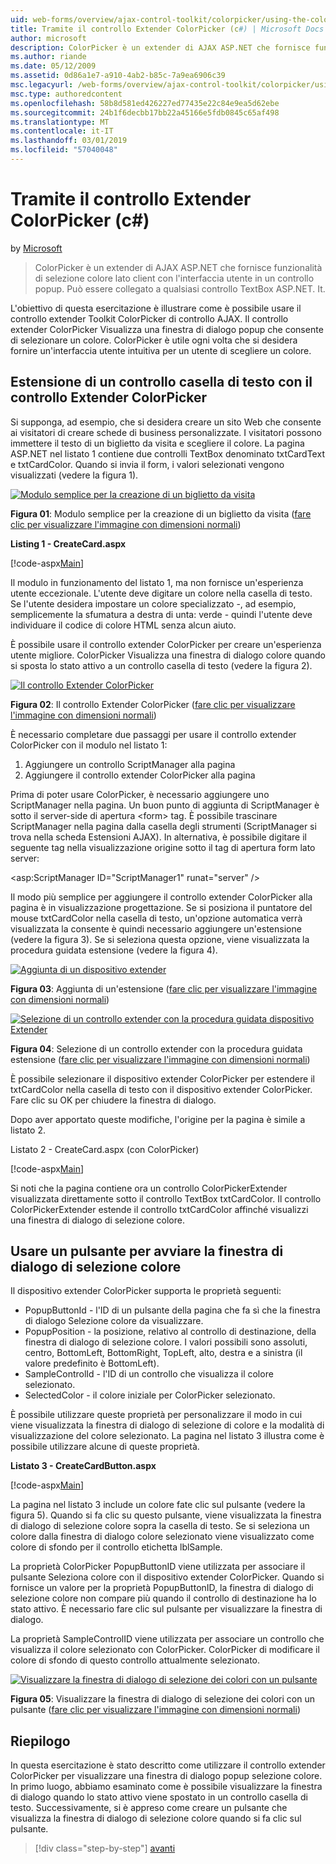 ```yaml
---
uid: web-forms/overview/ajax-control-toolkit/colorpicker/using-the-colorpicker-control-extender-cs
title: Tramite il controllo Extender ColorPicker (c#) | Microsoft Docs
author: microsoft
description: ColorPicker è un extender di AJAX ASP.NET che fornisce funzionalità di selezione colore lato client con l'interfaccia utente in un controllo popup. Può essere collegato a qualsiasi ASP.NET...
ms.author: riande
ms.date: 05/12/2009
ms.assetid: 0d86a1e7-a910-4ab2-b85c-7a9ea6906c39
msc.legacyurl: /web-forms/overview/ajax-control-toolkit/colorpicker/using-the-colorpicker-control-extender-cs
msc.type: authoredcontent
ms.openlocfilehash: 58b8d581ed426227ed77435e22c84e9ea5d62ebe
ms.sourcegitcommit: 24b1f6decbb17bb22a45166e5fdb0845c65af498
ms.translationtype: MT
ms.contentlocale: it-IT
ms.lasthandoff: 03/01/2019
ms.locfileid: "57040048"
---
```

<a name="using-the-colorpicker-control-extender-c"></a>Tramite il controllo Extender ColorPicker (c#)
====================
by [Microsoft](https://github.com/microsoft)

> ColorPicker è un extender di AJAX ASP.NET che fornisce funzionalità di selezione colore lato client con l'interfaccia utente in un controllo popup. Può essere collegato a qualsiasi controllo TextBox ASP.NET. It.


L'obiettivo di questa esercitazione è illustrare come è possibile usare il controllo extender Toolkit ColorPicker di controllo AJAX. Il controllo extender ColorPicker Visualizza una finestra di dialogo popup che consente di selezionare un colore. ColorPicker è utile ogni volta che si desidera fornire un'interfaccia utente intuitiva per un utente di scegliere un colore.

## <a name="extending-a-textbox-control-with-the-colorpicker-control-extender"></a>Estensione di un controllo casella di testo con il controllo Extender ColorPicker

Si supponga, ad esempio, che si desidera creare un sito Web che consente ai visitatori di creare schede di business personalizzate. I visitatori possono immettere il testo di un biglietto da visita e scegliere il colore. La pagina ASP.NET nel listato 1 contiene due controlli TextBox denominato txtCardText e txtCardColor. Quando si invia il form, i valori selezionati vengono visualizzati (vedere la figura 1).


[![Modulo semplice per la creazione di un biglietto da visita](using-the-colorpicker-control-extender-cs/_static/image1.jpg)](using-the-colorpicker-control-extender-cs/_static/image1.png)

**Figura 01**: Modulo semplice per la creazione di un biglietto da visita ([fare clic per visualizzare l'immagine con dimensioni normali](using-the-colorpicker-control-extender-cs/_static/image2.png))


**Listing 1 - CreateCard.aspx**

[!code-aspx[Main](using-the-colorpicker-control-extender-cs/samples/sample1.aspx)]

Il modulo in funzionamento del listato 1, ma non fornisce un'esperienza utente eccezionale. L'utente deve digitare un colore nella casella di testo. Se l'utente desidera impostare un colore specializzato -, ad esempio, semplicemente la sfumatura a destra di unta: verde - quindi l'utente deve individuare il codice di colore HTML senza alcun aiuto.

È possibile usare il controllo extender ColorPicker per creare un'esperienza utente migliore. ColorPicker Visualizza una finestra di dialogo colore quando si sposta lo stato attivo a un controllo casella di testo (vedere la figura 2).


[![Il controllo Extender ColorPicker](using-the-colorpicker-control-extender-cs/_static/image2.jpg)](using-the-colorpicker-control-extender-cs/_static/image3.png)

**Figura 02**: Il controllo Extender ColorPicker ([fare clic per visualizzare l'immagine con dimensioni normali](using-the-colorpicker-control-extender-cs/_static/image4.png))


È necessario completare due passaggi per usare il controllo extender ColorPicker con il modulo nel listato 1:

1. Aggiungere un controllo ScriptManager alla pagina
2. Aggiungere il controllo extender ColorPicker alla pagina

Prima di poter usare ColorPicker, è necessario aggiungere uno ScriptManager nella pagina. Un buon punto di aggiunta di ScriptManager è sotto il server-side di apertura &lt;form&gt; tag. È possibile trascinare ScriptManager nella pagina dalla casella degli strumenti (ScriptManager si trova nella scheda Estensioni AJAX). In alternativa, è possibile digitare il seguente tag nella visualizzazione origine sotto il tag di apertura form lato server:

&lt;asp:ScriptManager ID="ScriptManager1" runat="server" /&gt;

Il modo più semplice per aggiungere il controllo extender ColorPicker alla pagina è in visualizzazione progettazione. Se si posiziona il puntatore del mouse txtCardColor nella casella di testo, un'opzione automatica verrà visualizzata la consente è quindi necessario aggiungere un'estensione (vedere la figura 3). Se si seleziona questa opzione, viene visualizzata la procedura guidata estensione (vedere la figura 4).


[![Aggiunta di un dispositivo extender](using-the-colorpicker-control-extender-cs/_static/image3.jpg)](using-the-colorpicker-control-extender-cs/_static/image5.png)

**Figura 03**: Aggiunta di un'estensione ([fare clic per visualizzare l'immagine con dimensioni normali](using-the-colorpicker-control-extender-cs/_static/image6.png))


[![Selezione di un controllo extender con la procedura guidata dispositivo Extender](using-the-colorpicker-control-extender-cs/_static/image4.jpg)](using-the-colorpicker-control-extender-cs/_static/image7.png)

**Figura 04**: Selezione di un controllo extender con la procedura guidata estensione ([fare clic per visualizzare l'immagine con dimensioni normali](using-the-colorpicker-control-extender-cs/_static/image8.png))


È possibile selezionare il dispositivo extender ColorPicker per estendere il txtCardColor nella casella di testo con il dispositivo extender ColorPicker. Fare clic su OK per chiudere la finestra di dialogo.

Dopo aver apportato queste modifiche, l'origine per la pagina è simile a listato 2.

Listato 2 - CreateCard.aspx (con ColorPicker)

[!code-aspx[Main](using-the-colorpicker-control-extender-cs/samples/sample2.aspx)]

Si noti che la pagina contiene ora un controllo ColorPickerExtender visualizzata direttamente sotto il controllo TextBox txtCardColor. Il controllo ColorPickerExtender estende il controllo txtCardColor affinché visualizzi una finestra di dialogo di selezione colore.

## <a name="using-a-button-to-launch-the-color-picker-dialog"></a>Usare un pulsante per avviare la finestra di dialogo di selezione colore

Il dispositivo extender ColorPicker supporta le proprietà seguenti:

- PopupButtonId - l'ID di un pulsante della pagina che fa sì che la finestra di dialogo Selezione colore da visualizzare.
- PopupPosition - la posizione, relativo al controllo di destinazione, della finestra di dialogo di selezione colore. I valori possibili sono assoluti, centro, BottomLeft, BottomRight, TopLeft, alto, destra e a sinistra (il valore predefinito è BottomLeft).
- SampleControlId - l'ID di un controllo che visualizza il colore selezionato.
- SelectedColor - il colore iniziale per ColorPicker selezionato.

È possibile utilizzare queste proprietà per personalizzare il modo in cui viene visualizzata la finestra di dialogo di selezione di colore e la modalità di visualizzazione del colore selezionato. La pagina nel listato 3 illustra come è possibile utilizzare alcune di queste proprietà.

**Listato 3 - CreateCardButton.aspx**

[!code-aspx[Main](using-the-colorpicker-control-extender-cs/samples/sample3.aspx)]

La pagina nel listato 3 include un colore fate clic sul pulsante (vedere la figura 5). Quando si fa clic su questo pulsante, viene visualizzata la finestra di dialogo di selezione colore sopra la casella di testo. Se si seleziona un colore dalla finestra di dialogo colore selezionato viene visualizzato come colore di sfondo per il controllo etichetta lblSample.

La proprietà ColorPicker PopupButtonID viene utilizzata per associare il pulsante Seleziona colore con il dispositivo extender ColorPicker. Quando si fornisce un valore per la proprietà PopupButtonID, la finestra di dialogo di selezione colore non compare più quando il controllo di destinazione ha lo stato attivo. È necessario fare clic sul pulsante per visualizzare la finestra di dialogo.

La proprietà SampleControlID viene utilizzata per associare un controllo che visualizza il colore selezionato con ColorPicker. ColorPicker di modificare il colore di sfondo di questo controllo attualmente selezionato.


[![Visualizzare la finestra di dialogo di selezione dei colori con un pulsante](using-the-colorpicker-control-extender-cs/_static/image5.jpg)](using-the-colorpicker-control-extender-cs/_static/image9.png)

**Figura 05**: Visualizzare la finestra di dialogo di selezione dei colori con un pulsante ([fare clic per visualizzare l'immagine con dimensioni normali](using-the-colorpicker-control-extender-cs/_static/image10.png))


## <a name="summary"></a>Riepilogo

In questa esercitazione è stato descritto come utilizzare il controllo extender ColorPicker per visualizzare una finestra di dialogo popup selezione colore. In primo luogo, abbiamo esaminato come è possibile visualizzare la finestra di dialogo quando lo stato attivo viene spostato in un controllo casella di testo. Successivamente, si è appreso come creare un pulsante che visualizza la finestra di dialogo di selezione colore quando si fa clic sul pulsante.

> [!div class="step-by-step"]
> [avanti](using-the-colorpicker-control-extender-vb.md)
